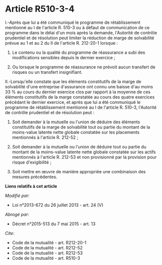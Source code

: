 # Article R510-3-4

I.-Après que lui a été communiqué le programme de rétablissement mentionné au I de l'article R. 510-3 ou à défaut de
communication de ce programme dans le délai d'un mois après la demande, l'Autorité de contrôle prudentiel et de résolution
peut limiter la réduction de marge de solvabilité prévue au 1 et au 2 du II de l'article R. 212-20-1 lorsque : 

1. Le contenu ou la qualité du programme de réassurance a subi des modifications sensibles depuis le dernier exercice ; 

2. Ou lorsque le programme de réassurance ne prévoit aucun transfert de risques ou un transfert insignifiant. 

II.-Lorsqu'elle constate que les éléments constitutifs de la marge de solvabilité d'une entreprise d'assurance ont connu une
baisse d'au moins 33 % au cours du dernier exercice clos par rapport à la moyenne de ces éléments constitutifs de la marge
constatée au cours des quatre exercices précédant le dernier exercice, et après que lui a été communiqué le programme de
rétablissement mentionné au I de l'article R. 510-3, l'Autorité de contrôle prudentiel et de résolution peut : 

1. Soit demander à la mutuelle ou l'union de déduire des éléments constitutifs de la marge de solvabilité tout ou partie du
montant de la moins-value latente nette globale constatée sur les placements mentionnés à l'article R. 212-52 ; 

2. Soit demander à la mutuelle ou l'union de déduire tout ou partie du montant de la moins-value latente nette globale
constatée sur les actifs mentionnés à l'article R. 212-53 et non provisionné par la provision pour risque d'exigibilité ; 

3. Soit mettre en œuvre de manière appropriée une combinaison des mesures précédentes.

**Liens relatifs à cet article**

_Modifié par_:

  - Loi n°2013-672 du 26 juillet 2013 - art. 24 (V)

_Abrogé par_:

  - Décret n°2015-513 du 7 mai 2015 - art. 13

_Cite_:

  - Code de la mutualité - art. R212-20-1
  - Code de la mutualité - art. R212-52
  - Code de la mutualité - art. R212-53
  - Code de la mutualité - art. R510-3
